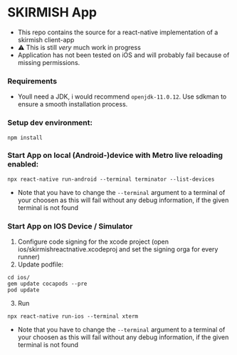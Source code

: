 # SKIRMISH App

* This repo contains the source for a react-native implementation of a skirmish client-app
* :warning: This is still *very* much work in progress
* Application has not been tested on iOS and will probably fail because of missing permissions.


### Requirements
* Youll need a JDK, i would recommend `openjdk-11.0.12`. Use sdkman to ensure a smooth installation process.
### Setup dev environment:
```
npm install
```
### Start App on local (Android-)device with Metro live reloading enabled:
```
npx react-native run-android --terminal terminator --list-devices
```
* Note that you have to change the `--terminal` argument to a terminal of your choosen as this will fail without any debug information, if the given terminal is not found

### Start App on IOS Device / Simulator
1. Configure code signing for the xcode project (open ios/skirmishreactnative.xcodeproj and set the signing orga for every runner)
2. Update podfile:
```
cd ios/
gem update cocapods --pre
pod update
```
3. Run
```
npx react-native run-ios --terminal xterm
```
* Note that you have to change the `--terminal` argument to a terminal of your choosen as this will fail without any debug information, if the given terminal is not found
